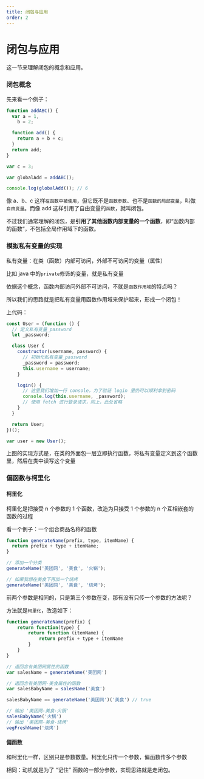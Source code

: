 ```yaml
---
title: 闭包与应用
order: 2
---
```


# 闭包与应用

这一节来理解闭包的概念和应用。

### 闭包概念

先来看一个例子：

```javascript
function addABC() {
  var a = 1,
    b = 2;

  function add() {
    return a + b + c;
  }
  return add;
}

var c = 3;

var globalAdd = addABC();

console.log(globalAdd()); // 6
```

像 a、b、c 这样`在函数中被使用`，但它既不是`函数参数`、也不是`函数的局部变量`，叫做`自由变量`。而像 add 这样引用了自由变量的`函数`，就叫闭包。

不过我们通常理解的闭包，是**引用了其他函数内部变量的一个函数**，即“函数内部的函数“，不包括全局作用域下的函数。

### 模拟私有变量的实现

私有变量：在类（函数）内部可访问，外部不可访问的变量（属性）

比如 java 中的`private`修饰的变量，就是私有变量

依据这个概念，函数内部访问外部不可访问，不就是`函数作用域`的特点吗？

所以我们的思路就是把私有变量用函数作用域来保护起来，形成一个闭包！

上代码：

```javascript
const User = (function () {
  // 定义私有变量_password
  let _password;

  class User {
    constructor(username, password) {
      // 初始化私有变量_password
      _password = password;
      this.username = username;
    }

    login() {
      // 这里我们增加一行 console，为了验证 login 里仍可以顺利拿到密码
      console.log(this.username, _password);
      // 使用 fetch 进行登录请求，同上，此处省略
    }
  }

  return User;
})();

var user = new User();
```

上图的实现方式是，在类的外面包一层立即执行函数，将私有变量定义到这个函数里，然后在类中读写这个变量

### 偏函数与柯里化

#### 柯里化

柯里化是把接受 n 个参数的 1 个函数，改造为只接受 1 个参数的 n 个互相嵌套的函数的过程

看一个例子：一个组合商品名称的函数

```javascript
function generateName(prefix, type, itemName) {
  return prefix + type + itemName;
}

// 添加一个分类
generateName('美团网', '美食', '火锅');

// 如果我想在美食下再加一个烧烤
generateName('美团网', '美食', '烧烤');
```

前两个参数是相同的，只是第三个参数在变，那有没有只传一个参数的方法呢？

方法就是`柯里化`，改造如下：

```Javascript
function generateName(prefix) {
    return function(type) {
        return function (itemName) {
            return prefix + type + itemName
        }
    }
}

// 返回含有美团网属性的函数
var salesName = generateName('美团网')

// 返回含有美团网-美食属性的函数
var salesBabyName = salesName('美食')

salesBabyName == generateName('美团网')('美食') // true

// 输出 '美团网-美食-火锅'
salesBabyName('火锅')
// 输出 '美团网-美食-烧烤'
vegFreshName('烧烤')
```

#### 偏函数

和柯里化一样，区别只是参数数量。柯里化只传一个参数，偏函数传多个参数

相同：动机就是为了 “记住” 函数的一部分参数，实现思路就是走闭包。
